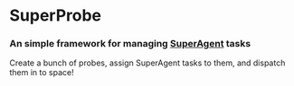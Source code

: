 # SuperProbe
### An simple framework for managing [SuperAgent](https://github.com/visionmedia/superagent) tasks

Create a bunch of probes, assign SuperAgent tasks to them, and dispatch them in to space!
